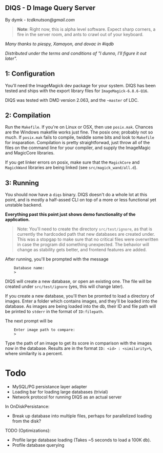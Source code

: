 DIQS - D Image Query Server
---------------------------
By dymk - _tcdknutson@gmail.com_

> **Note**: Right now, this is alpha level software. Expect sharp corners,
a fire in the server room, and ants to crawl out of your keyboard.

_Many thanks to piespy, Xamayon, and dovac in #iqdb_

_Distributed under the terms and conditions of "I dunno, I'll figure
it out later"._

1: Configuration
----------------

You'll need the ImageMagick dev package for your system. DIQS has been
tested and ships with the export library files for `ImageMagick-6.8.6-Q16`.

DIQS was tested with DMD version 2.063, and the `~master` of LDC.

2: Compilation
--------------

Run the `Makefile`. If you're on Linux or OSX, then use `posix.mak`.
Chances are the Windows makefile works just fine. The posix one;
probably not so much. If `posix.mak` fails to compile, twiddle some
bits and look to `Makefile` for insparation. Compilation is pretty
straightforwad, just throw all of the files on the command line
for your compiler, and supply the ImageMagic and MagicCore libraries.

If you get linker errors on posix, make sure that the `MagickCore` and
`MagickWand` libraries are being linked (see `src/magick_wand/all.d`).

3: Running
----------

You should now have a `diqs` binary. DIQS doesn't do a whole lot at
this point, and is mostly a half-assed CLI on top of a more or less
functional yet unstable backend.

**Everything past this point just shows demo functionality of the application.**

> Note: You'll need to create the directory `src/test/ignore`, as that
is currently the hardcoded path that new databases are created under.
This was a stopgap to make sure that no critical files were overwritten
in case the program did something unexpected. The behavior will change
as stability gets better, and frontend features are added.

After running, you'll be prompted with the message
```
    Database name:
    >
```
DIQS will create a new database, or open an existing one. The file
will be created under `src/test/ignore` (yes, this will change later).

If you create a new database, you'll then be promted to load a directory
of images. Enter a folder which contains images, and they'll be loaded
into the database. As images are being loaded into the db, their ID and
file path will be printed to `stderr` in the format of `ID:filepath`.

The next prompt will be
```
    Enter image path to compare:
    >
```

Type the path of an image to get its score in comparison with the images
now in the database.
Results are in the format `ID: <id> : <similarity>%`, where similarity
is a percent.


Todo
====

 - MySQL/PG persistance layer adapter
 - Loading bar for loading large databases (trivial)
 - Network protocol for running DIQS as an actual server

In OnDiskPersistance: 
 - Break up database into multiple files, perhaps for parallelized 
loading from the disk? 


TODO (Optimizations): 
 - Profile large database loading (Takes ~5 seconds to load a 100K db).
 - Profile database querying

